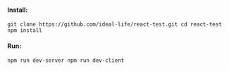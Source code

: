 #### Install:
`
git clone https://github.com/ideal-life/react-test.git
cd react-test
npm install
`
#### Run:
`
npm run dev-server
npm run dev-client
`